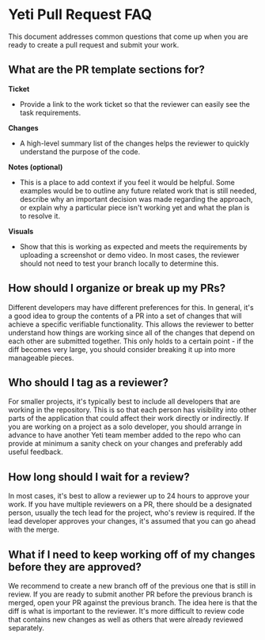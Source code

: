 # Yeti Pull Request FAQ

This document addresses common questions that come up when you are ready to create a pull request and submit your work.

## What are the PR template sections for?

**Ticket**

- Provide a link to the work ticket so that the reviewer can easily see the task requirements.

**Changes**

- A high-level summary list of the changes helps the reviewer to quickly understand the purpose of the code.

**Notes (optional)**

- This is a place to add context if you feel it would be helpful. Some examples would be to outline any future related work that is still needed, describe why an important decision was made regarding the approach, or explain why a particular piece isn't working yet and what the plan is to resolve it.

**Visuals**

- Show that this is working as expected and meets the requirements by uploading a screenshot or demo video. In most cases, the reviewer should not need to test your branch locally to determine this.

## How should I organize or break up my PRs?

Different developers may have different preferences for this. In general, it's a good idea to group the contents of a PR into a set of changes that will achieve a specific verifiable functionality. This allows the reviewer to better understand how things are working since all of the changes that depend on each other are submitted together. This only holds to a certain point - if the diff becomes very large, you should consider breaking it up into more manageable pieces.

## Who should I tag as a reviewer?

For smaller projects, it's typically best to include all developers that are working in the repository. This is so that each person has visibility into other parts of the application that could affect their work directly or indirectly. If you are working on a project as a solo developer, you should arrange in advance to have another Yeti team member added to the repo who can provide at minimum a sanity check on your changes and preferably add useful feedback.

## How long should I wait for a review?

In most cases, it's best to allow a reviewer up to 24 hours to approve your work. If you have multiple reviewers on a PR, there should be a designated person, usually the tech lead for the project, who's review is required. If the lead developer approves your changes, it's assumed that you can go ahead with the merge.

## What if I need to keep working off of my changes before they are approved?

We recommend to create a new branch off of the previous one that is still in review. If you are ready to submit another PR before the previous branch is merged, open your PR against the previous branch. The idea here is that the diff is what is important to the reviewer. It's more difficult to review code that contains new changes as well as others that were already reviewed separately.
